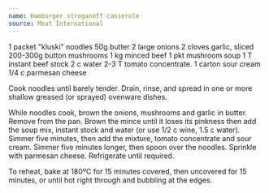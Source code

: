 ```yaml
---
name: Hamburger stroganoff casserole
source: Meat International
---
```


1 packet "kluski" noodles
50g butter
2 large onions
2 cloves garlic, sliced
200-300g button mushrooms
1 kg minced beef
1 pkt mushroom soup
1 T instant beef stock
2 c water
2-3 T tomato concentrate.
1 carton sour cream
1/4 c parmesan cheese

Cook noodles until barely tender.  Drain, rinse, and spread in one or more shallow greased (or sprayed) ovenware dishes.

While noodles cook, brown the onions, mushrooms and garlic in butter.  Remove from the pan.  Brown the mince until it loses its pinkness then add the soup mix, instant stock and water (or use 1/2 c wine, 1.5 c water).  Simmer five minutes, then add the mixture, tomato concentrate and sour cream.  Simmer five minutes longer, then spoon over the noodles.  Sprinkle with parmesan cheese.  Refrigerate until required.

To reheat, bake at 180ºC for 15 minutes covered, then uncovered for 15 minutes, or until hot right through and bubbling at the edges.

